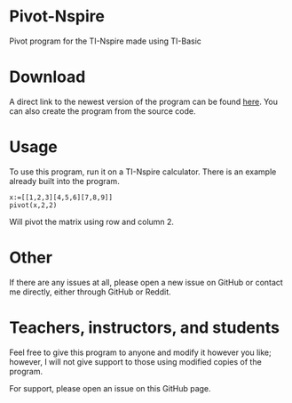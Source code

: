 # Pivot-Nspire
Pivot program for the TI-Nspire made using TI-Basic

# Download
A direct link to the newest version of the program can be found [here](https://github.com/WoaowMusic/Pivot-Nspire/releases/download/v1.0.0/pvt.tns).  You can also create the program from the source code.

# Usage
To use this program, run it on a TI-Nspire calculator.  There is an example already built into the program.

```BASIC
x:=[[1,2,3][4,5,6][7,8,9]]
pivot(x,2,2)
```

Will pivot the matrix using row and column 2.

# Other
If there are any issues at all, please open a new issue on GitHub or contact me directly, either through GitHub or Reddit.

# Teachers, instructors, and students
Feel free to give this program to anyone and modify it however you like; however, I will not give support to those using modified copies of the program.

For support, please open an issue on this GitHub page.
